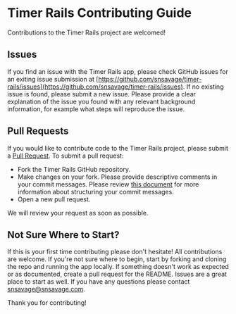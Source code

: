 # Timer Rails Contributing Guide

Contributions to the Timer Rails project are welcomed!

## Issues
If you find an issue with the Timer Rails app, please check GitHub issues for an exiting issue submission at [https://github.com/snsavage/timer-rails/issues](https://github.com/snsavage/timer-rails/issues).  If no existing issue is found, please submit a new issue.  Please provide a clear explanation of the issue you found with any relevant background information, for example what steps will reproduce the issue.

## Pull Requests
If you would like to contribute code to the Timer Rails project, please submit a [Pull Request](https://github.com/snsavage/timer-rails/pulls).  To submit a pull request:

* Fork the Timer Rails GitHub repository.
* Make changes on your fork.  Please provide descriptive comments in your commit messages.  Please review [this document](http://chris.beams.io/posts/git-commit/) for more information about structuring your commit messages.
* Open a new pull request.

We will review your request as soon as possible.

## Not Sure Where to Start?
If this is your first time contributing please don't hesitate!  All contributions are welcome.  If you're not sure where to begin, start by forking and cloning the repo and running the app locally.  If something doesn't work as expected or as documented, create a pull request for the README.  Issues are a great place to start as well.  If you have any questions please contact [snsavage@snsavage.com](mailto:snsavagesnsavage.com).
  
Thank you for contributing!
